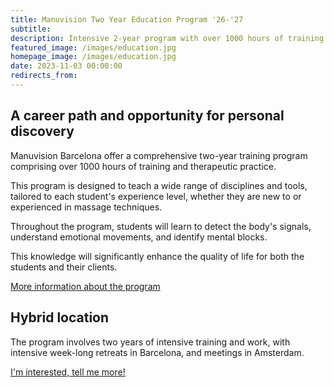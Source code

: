 ```yaml
---
title: Manuvision Two Year Education Program '26-'27
subtitle: 
description: Intensive 2-year program with over 1000 hours of training and therapeutic practice, spread between Barcelona and Amsterdam
featured_image: /images/education.jpg
homepage_image: /images/education.jpg
date: 2023-11-03 00:00:00
redirects_from:
---
```


## A career path and opportunity for personal discovery

Manuvision Barcelona offer a comprehensive two-year training program comprising over 1000 hours of training and therapeutic practice.

This program is designed to teach a wide range of disciplines and tools, tailored to each student's experience level, whether they are new to or experienced in massage techniques.

Throughout the program, students will learn to detect the body's signals, understand emotional movements, and identify mental blocks.

This knowledge will significantly enhance the quality of life for both the students and their clients.

[More information about the program](https://manuvision.es/language/en/academics/)

## Hybrid location

The program involves two years of intensive training and work, with intensive week-long retreats in Barcelona, and meetings in Amsterdam.

<a href="/contact" class="button button--large">I'm interested, tell me more!</a>